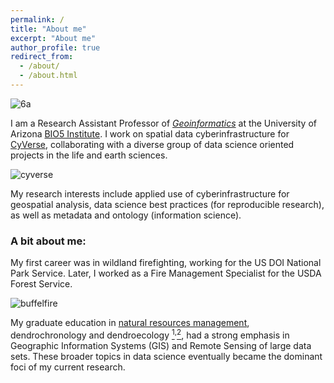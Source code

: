 ```yaml
---
permalink: /
title: "About me"
excerpt: "About me"
author_profile: true
redirect_from: 
  - /about/
  - /about.html
---
```

![6a](https://tyson-swetnam.github.io/images/20161121_172132%20(1).jpg)

I am a Research Assistant Professor of [*Geoinformatics*](https://en.wikipedia.org/wiki/Geoinformatics) at the University of Arizona [BIO5 Institute](http://www.bio5.org/). I work on spatial data cyberinfrastructure for [CyVerse](http://www.cyverse.org), collaborating with a diverse group of data science oriented projects in the life and earth sciences.

![cyverse](https://tyson-swetnam.github.io/images/cyverse_cmyk.png)

My research interests include applied use of cyberinfrastructure for geospatial analysis, data science best practices (for reproducible research), as well as metadata and ontology (information science).

### A bit about me:

My first career was in wildland firefighting, working for the US DOI National Park Service. Later, I worked as a Fire Management Specialist for the USDA Forest Service.

![buffelfire](https://tyson-swetnam.github.io/images/164651_10201197015194368_1194694895_n%20(1).jpg)
      
My graduate education in [natural resources management](https://snre.arizona.edu/), dendrochronology and dendroecology [<sup>1</sup>](https://ltrr.arizona.edu/)<sup>,</sup>[<sup>2</sup>](http://rmtrr.org/), had a strong emphasis in Geographic Information Systems (GIS) and Remote Sensing of large data sets. These broader topics in data science eventually became the dominant foci of my current research.
